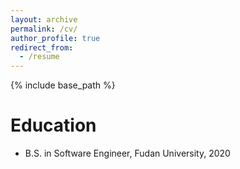 ```yaml
---
layout: archive
permalink: /cv/
author_profile: true
redirect_from:
  - /resume
---
```


{% include base_path %}

Education
======
* B.S. in Software Engineer, Fudan University, 2020



  
